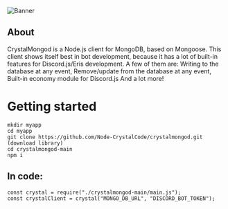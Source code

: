 ![Banner](https://user-images.githubusercontent.com/86841352/124293799-b16cb680-db5f-11eb-878e-2be8b3d85659.png)

## About 
CrystalMongod is a Node.js client for MongoDB, based on Mongoose.
This client shows itself best in bot development, because it has a lot of built-in features for Discord.js/Eris development.
A few of them are:
Writing to the database at any event,
Remove/update from the database at any event,
Built-in economy module for Discord.js
And a lot more!

# Getting started
```shell
mkdir myapp
cd myapp
git clone https://github.com/Node-CrystalCode/crystalmongod.git  (download library)
cd crystalmongod-main
npm i
```

## In code:
```shell
const crystal = require("./crystalmongod-main/main.js");
const crystalClient = crystal("MONGO_DB_URL", "DISCORD_BOT_TOKEN");
```

